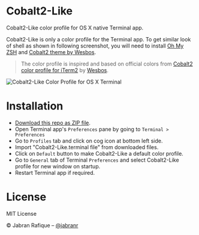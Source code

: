 # Cobalt2-Like
Cobalt2-Like color profile for OS X native Terminal app.

Cobalt2-Like is only a color profile for the Terminal app. To get similar look of shell as shown in following screenshot, you will need to install [Oh My ZSH](http://ohmyz.sh/) and [Cobalt2 theme by Wesbos](https://github.com/wesbos/Cobalt2-iterm#step-by-step-installation).

> The color profile is inspired and based on official colors from [Cobalt2 color profile for iTerm2](https://github.com/wesbos/Cobalt2-iterm#step-by-step-installation) by  [Wesbos](https://github.com/wesbos/).

![Cobalt2-Like Color Profile for OS X Terminal](https://cloud.githubusercontent.com/assets/2131246/11009752/79a33444-84d1-11e5-9189-578e72598b25.png)

# Installation
* [Download this repo as ZIP file](https://github.com/jabranr/cobalt2-like/archive/master.zip).
* Open Terminal app's `Preferences` pane by going to `Terminal > Preferences`
* Go to `Profiles` tab and click on cog icon at bottom left side.
* Import "Cobalt2-Like.terminal file" from downloaded files.
* Click on `Default` button to make Cobalt2-Like a default color profile.
* Go to `General` tab of Terminal `Preferences` and select Cobalt2-Like profile for new window on startup.
* Restart Terminal app if required.

# License
MIT License

&copy; Jabran Rafique &ndash; [@jabranr](https://twitter.com/jabranr)
